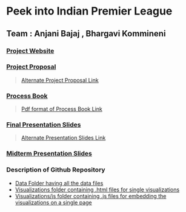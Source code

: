 # Peek into Indian Premier League
## Team : Anjani Bajaj , Bhargavi Kommineni

### [Project Website](https://bkommineni.github.io/DataVisualization-FinalProject/)

### [Project Proposal](https://docs.google.com/document/d/1thCe2jO5nzHneGDZ3bGYMHAQf7JScdcBN7u2UjIFCOk/edit#heading=h.qiry0ekz43dl)
> [Alternate Project Proposal Link](https://github.com/bkommineni/DataVisualization-FinalProject/blob/master/ProcessBook/ProcessBook.pdf)

### [Process Book](https://docs.google.com/document/d/1NN0hg_sKPRI8NluSnCN3yvN77Vo-hxd3sUvPaotS2hg/edit?usp=sharing)
> [Pdf format of Process Book Link](https://github.com/bkommineni/DataVisualization-FinalProject/blob/master/ProjectProposal/ProjectProposal.pdf)

### [Final Presentation Slides](https://docs.google.com/presentation/d/17pL_OeR0iRUPNI6oq7ve2MfGkkpwkzHgH65s63K0YJU/edit?usp=sharing)
> [Alternate Presentation Slides Link](https://github.com/bkommineni/DataVisualization-FinalProject/blob/master/PresentationSlides/FinalPresentationDataViz.pdf)

### [Midterm Presentation Slides](https://github.com/bkommineni/DataVisualization-FinalProject/blob/master/PresentationSlides/MidtermDataVizPpt.pdf)

### Description of Github Repository
* [Data Folder having all the data files](https://github.com/bkommineni/DataVisualization-FinalProject/tree/master/data)
* [Visualizations folder containing .html files for single visualizations](https://github.com/bkommineni/DataVisualization-FinalProject/tree/master/Visualizations)
* [Visualizations/js folder containing .js files for embedding the visualizations on a single page](https://github.com/bkommineni/DataVisualization-FinalProject/tree/master/Visualizations/js)
